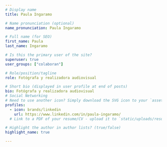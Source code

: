 ```yaml
---
# Display name
title: Paula Ingaramo

# Name pronunciation (optional)
name_pronunciation: Paula Ingaramo

# Full name (for SEO)
first_name: Paula 
last_name: Ingaramo

# Is this the primary user of the site?
superuser: true
user_groups: ["colaboran"]

# Role/position/tagline
role: Fotógrafa y realizadora audiovisual

# Short bio (displayed in user profile at end of posts)
bio: Fotógrafa y realizadora audiovisual
# Social Networking
# Need to use another icon? Simply download the SVG icon to your `assets/media/icons/` folder.
profiles:
  - icon: brands/linkedin
    url: https://www.linkedin.com/in/paula-ingaramo/
  # Link to a PDF of your resume/CV - upload it to `static/uploads/resume.pdf`

# Highlight the author in author lists? (true/false)
highlight_name: true

---
```


